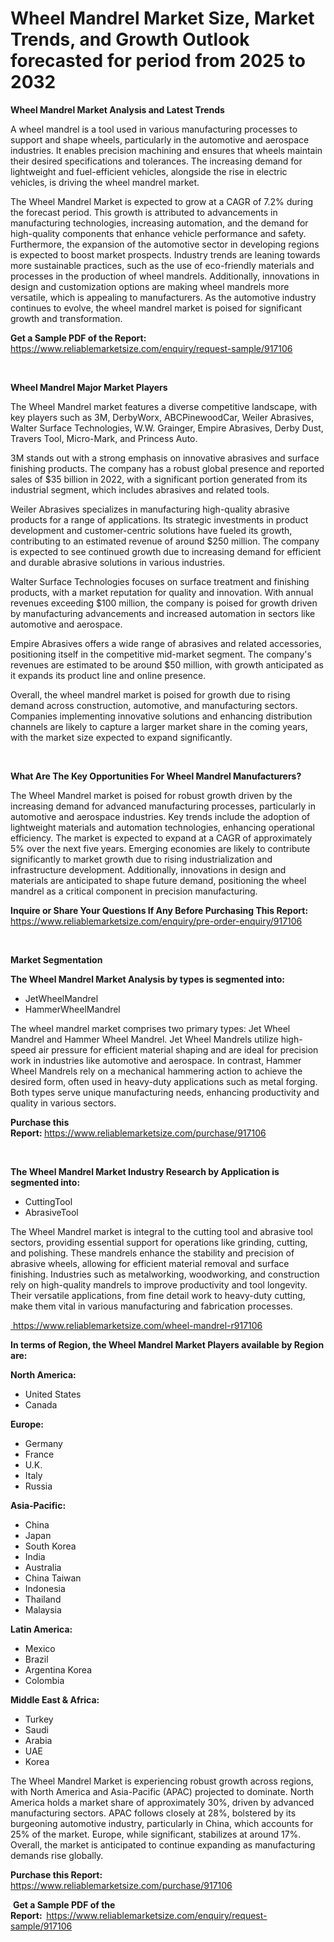 <p><h1>Wheel Mandrel Market Size, Market Trends, and Growth Outlook forecasted for period from 2025 to 2032</h1></p><p><strong>Wheel Mandrel Market Analysis and Latest Trends</strong></p>
<p><p>A wheel mandrel is a tool used in various manufacturing processes to support and shape wheels, particularly in the automotive and aerospace industries. It enables precision machining and ensures that wheels maintain their desired specifications and tolerances. The increasing demand for lightweight and fuel-efficient vehicles, alongside the rise in electric vehicles, is driving the wheel mandrel market.</p><p>The Wheel Mandrel Market is expected to grow at a CAGR of 7.2% during the forecast period. This growth is attributed to advancements in manufacturing technologies, increasing automation, and the demand for high-quality components that enhance vehicle performance and safety. Furthermore, the expansion of the automotive sector in developing regions is expected to boost market prospects. Industry trends are leaning towards more sustainable practices, such as the use of eco-friendly materials and processes in the production of wheel mandrels. Additionally, innovations in design and customization options are making wheel mandrels more versatile, which is appealing to manufacturers. As the automotive industry continues to evolve, the wheel mandrel market is poised for significant growth and transformation.</p></p>
<p><strong>Get a Sample PDF of the Report:&nbsp;</strong> <a href="https://www.reliablemarketsize.com/enquiry/request-sample/917106?utm_campaign=3042&utm_medium=2&utm_source=Github&utm_content=ia&utm_term=16042025&utm_id=wheel-mandrel">https://www.reliablemarketsize.com/enquiry/request-sample/917106</a></p>
<p>&nbsp;</p>
<p><strong>Wheel Mandrel Major Market Players</strong></p>
<p><p>The Wheel Mandrel market features a diverse competitive landscape, with key players such as 3M, DerbyWorx, ABCPinewoodCar, Weiler Abrasives, Walter Surface Technologies, W.W. Grainger, Empire Abrasives, Derby Dust, Travers Tool, Micro-Mark, and Princess Auto.</p><p>3M stands out with a strong emphasis on innovative abrasives and surface finishing products. The company has a robust global presence and reported sales of $35 billion in 2022, with a significant portion generated from its industrial segment, which includes abrasives and related tools.</p><p>Weiler Abrasives specializes in manufacturing high-quality abrasive products for a range of applications. Its strategic investments in product development and customer-centric solutions have fueled its growth, contributing to an estimated revenue of around $250 million. The company is expected to see continued growth due to increasing demand for efficient and durable abrasive solutions in various industries.</p><p>Walter Surface Technologies focuses on surface treatment and finishing products, with a market reputation for quality and innovation. With annual revenues exceeding $100 million, the company is poised for growth driven by manufacturing advancements and increased automation in sectors like automotive and aerospace.</p><p>Empire Abrasives offers a wide range of abrasives and related accessories, positioning itself in the competitive mid-market segment. The company's revenues are estimated to be around $50 million, with growth anticipated as it expands its product line and online presence.</p><p>Overall, the wheel mandrel market is poised for growth due to rising demand across construction, automotive, and manufacturing sectors. Companies implementing innovative solutions and enhancing distribution channels are likely to capture a larger market share in the coming years, with the market size expected to expand significantly.</p></p>
<p>&nbsp;</p>
<p><strong>What Are The Key Opportunities For Wheel Mandrel Manufacturers?</strong></p>
<p><p>The Wheel Mandrel market is poised for robust growth driven by the increasing demand for advanced manufacturing processes, particularly in automotive and aerospace industries. Key trends include the adoption of lightweight materials and automation technologies, enhancing operational efficiency. The market is expected to expand at a CAGR of approximately 5% over the next five years. Emerging economies are likely to contribute significantly to market growth due to rising industrialization and infrastructure development. Additionally, innovations in design and materials are anticipated to shape future demand, positioning the wheel mandrel as a critical component in precision manufacturing.</p></p>
<p><strong>Inquire or Share Your Questions If Any Before Purchasing This Report:</strong> <a href="https://www.reliablemarketsize.com/enquiry/pre-order-enquiry/917106?utm_campaign=3042&utm_medium=2&utm_source=Github&utm_content=ia&utm_term=16042025&utm_id=wheel-mandrel">https://www.reliablemarketsize.com/enquiry/pre-order-enquiry/917106</a></p>
<p>&nbsp;</p>
<p><strong>Market Segmentation</strong></p>
<p><strong>The Wheel Mandrel Market Analysis by types is segmented into:</strong></p>
<p><ul><li>JetWheelMandrel</li><li>HammerWheelMandrel</li></ul></p>
<p><p>The wheel mandrel market comprises two primary types: Jet Wheel Mandrel and Hammer Wheel Mandrel. Jet Wheel Mandrels utilize high-speed air pressure for efficient material shaping and are ideal for precision work in industries like automotive and aerospace. In contrast, Hammer Wheel Mandrels rely on a mechanical hammering action to achieve the desired form, often used in heavy-duty applications such as metal forging. Both types serve unique manufacturing needs, enhancing productivity and quality in various sectors.</p></p>
<p><strong>Purchase this Report:&nbsp;</strong><a href="https://www.reliablemarketsize.com/purchase/917106?utm_campaign=3042&utm_medium=2&utm_source=Github&utm_content=ia&utm_term=16042025&utm_id=wheel-mandrel">https://www.reliablemarketsize.com/purchase/917106</a></p>
<p>&nbsp;</p>
<p><strong>The Wheel Mandrel Market Industry Research by Application is segmented into:</strong></p>
<p><ul><li>CuttingTool</li><li>AbrasiveTool</li></ul></p>
<p><p>The Wheel Mandrel market is integral to the cutting tool and abrasive tool sectors, providing essential support for operations like grinding, cutting, and polishing. These mandrels enhance the stability and precision of abrasive wheels, allowing for efficient material removal and surface finishing. Industries such as metalworking, woodworking, and construction rely on high-quality mandrels to improve productivity and tool longevity. Their versatile applications, from fine detail work to heavy-duty cutting, make them vital in various manufacturing and fabrication processes.</p></p>
<p><a href="https://www.reliablemarketsize.com/wheel-mandrel-r917106?utm_campaign=3042&utm_medium=2&utm_source=Github&utm_content=ia&utm_term=16042025&utm_id=wheel-mandrel">&nbsp;https://www.reliablemarketsize.com/wheel-mandrel-r917106</a></p>
<p><strong>In terms of Region, the Wheel Mandrel Market Players available by Region are:</strong></p>
<p>
    <p> <strong> North America: </strong>
        <ul>
            <li>United States</li>
            <li>Canada</li>
        </ul>
        </p> 
    <p> <strong> Europe: </strong>
        <ul>
            <li>Germany</li>
            <li>France</li>
            <li>U.K.</li>
            <li>Italy</li>
            <li>Russia</li>
        </ul>
        </p> 
    <p> <strong> Asia-Pacific: </strong>
        <ul>
            <li>China</li>
            <li>Japan</li>
            <li>South Korea</li>
            <li>India</li>
            <li>Australia</li>
            <li>China Taiwan</li>
            <li>Indonesia</li>
            <li>Thailand</li>
            <li>Malaysia</li>
        </ul>
        </p> 
    <p> <strong> Latin America: </strong>
        <ul>
            <li>Mexico</li>
            <li>Brazil</li>
            <li>Argentina Korea</li>
            <li>Colombia</li>
        </ul>
        </p> 
    <p> <strong> Middle East & Africa: </strong>
        <ul>
            <li>Turkey</li>
            <li>Saudi</li>
            <li>Arabia</li>
            <li>UAE</li>
            <li>Korea</li>
        </ul>
    </p>
    </p>
<p><p>The Wheel Mandrel Market is experiencing robust growth across regions, with North America and Asia-Pacific (APAC) projected to dominate. North America holds a market share of approximately 30%, driven by advanced manufacturing sectors. APAC follows closely at 28%, bolstered by its burgeoning automotive industry, particularly in China, which accounts for 25% of the market. Europe, while significant, stabilizes at around 17%. Overall, the market is anticipated to continue expanding as manufacturing demands rise globally.</p></p>
<p><strong>Purchase this Report: </strong><a href="https://www.reliablemarketsize.com/purchase/917106?utm_campaign=3042&utm_medium=2&utm_source=Github&utm_content=ia&utm_term=16042025&utm_id=wheel-mandrel">https://www.reliablemarketsize.com/purchase/917106</a></p>
<p>&nbsp;<strong>Get a Sample PDF of the Report:&nbsp;&nbsp;</strong><a href="https://www.reliablemarketsize.com/enquiry/request-sample/917106?utm_campaign=3042&utm_medium=2&utm_source=Github&utm_content=ia&utm_term=16042025&utm_id=wheel-mandrel">https://www.reliablemarketsize.com/enquiry/request-sample/917106</a></p>
<p><strong></strong></p>
<p><p></p><p></p><p></p></p>